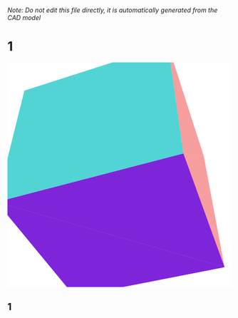 ###### Note: Do not edit this file directly, it is automatically generated from the CAD model

# 1

![](/project.svg)

## 1


